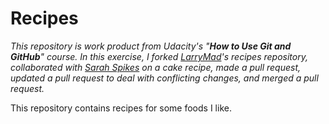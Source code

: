 # Recipes

*This repository is work product from Udacity's "**How to Use Git and GitHub**" course. In this exercise, I forked [LarryMad](https://github.com/LarryMad)'s recipes repository, collaborated with [Sarah Spikes](https://github.com/salogel42) on a cake recipe, made a pull request, updated a pull request to deal with conflicting changes, and merged a pull request.*

This repository contains recipes for some foods I like.
